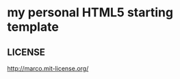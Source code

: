 my personal HTML5 starting template
========================
LICENSE
---------
http://marco.mit-license.org/
